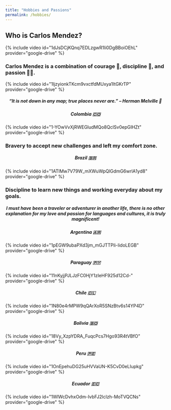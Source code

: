 ```yaml
---
title: "Hobbies and Passions"
permalink: /hobbies/
---
```


## Who is Carlos Mendez?

{% include video id="1dJsDCjKQnq7EDLzgwR1Ii0DgBBoiOEhL" provider="google-drive" %}

### Carlos Mendez is a combination of courage 💪, discipline 🏅, and passion 🧗‍♂.

{% include video id="1ljzyionkTKcm9vxctfdMUxya1ItGKrTP" provider="google-drive" %}

<h5 align="center">“It is not down in any map; true places never are.” – Herman Melville 🧳 </h5>

<h5 align="center"> Colombia 🇨🇴 </h5>

{% include video id="1-YOwVvXjRWEGludMQo8QclSv0epGIHZt" provider="google-drive" %}

### Bravery to accept new challenges and left my comfort zone.

<h5 align="center"> Brazil 🇧🇷 </h5>

{% include video id="1ATIMw7V79W_mXWuWpQlGdmG6wrlA1yd8" provider="google-drive" %}

### Discipline to learn new things and working everyday about my goals.

<h5 align="center"> I must have been a traveler or adventurer in another life, there is no other explanation for my love and passion for languages and cultures, it is truly magnificent! </h5>

<h5 align="center"> Argentina 🇦🇷 </h5>

{% include video id="1pEGW9ubaPXd3jm_mGJTTPIi-lidoLEGB" provider="google-drive" %}

<h5 align="center"> Paraguay 🇵🇾 </h5>

{% include video id="11nKyjjPJLJzFC0HjY1zIeHF925d12Cd-" provider="google-drive" %}

<h5 align="center"> Chile 🇨🇱 </h5>

{% include video id="1N80e4rMPW9qQArXoR5SNzBtv6s14YP4D" provider="google-drive" %}

<h5 align="center"> Bolivia 🇧🇴 </h5>

{% include video id="18Vy_XzpYDRA_FuqcPcs7Hgo93R4tVBfO" provider="google-drive" %}

<h5 align="center"> Peru 🇵🇪 </h5>

{% include video id="1OnEpehuDG25uHVVaUN-K5CvD0eLIupkg" provider="google-drive" %}

<h5 align="center"> Ecuador 🇪🇨 </h5>

{% include video id="1WlWcDvhxOdm-IvbFJ2lcIzh-MoTVQCNs" provider="google-drive" %}



